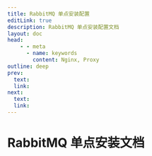```yaml
---
title: RabbitMQ 单点安装配置
editLink: true
description: RabbitMQ 单点安装配置文档
layout: doc
head:
    - - meta
      - name: keywords
        content: Nginx, Proxy
outline: deep
prev:
  text:
  link:
next:
  text:
  link:
---
```


# RabbitMQ 单点安装文档